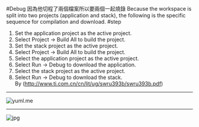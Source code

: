 #Debug 因為他切程了兩個檔案所以要兩個一起燒錄
Because the workspace is split into two projects (application and stack), the following is the specific sequence for compilation and download.
#step
1. Set the application project as the active project.
2. Select Project → Build All to build the project.
3. Set the stack project as the active project.
4. Select Project → Build All to build the project.
5. Select the application project as the active project.
6. Select Run → Debug to download the application.
7. Select the stack project as the active project.
8. Select Run → Debug to download the stack.<br>
By (http://www.ti.com.cn/cn/lit/ug/swru393b/swru393b.pdf)

***
![yuml.me](http://yuml.me/e284bdd4)
___
![jpg](./img/SensorTag.jpg)


